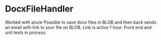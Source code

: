 # DocxFileHandler
Worked with azure
Possible to save docx files in BLOB and then back sends an email with link to your file on BLOB.
Link is active 1 hour.
Front end and unit tests in process.
